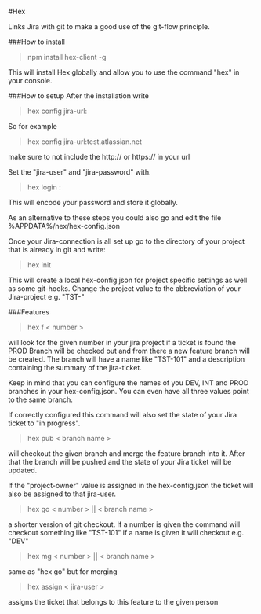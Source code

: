 #Hex

Links Jira with git to make a good use of the git-flow principle.

###How to install
> npm install hex-client -g

This will install Hex globally and allow you to use the command "hex" in your console.

###How to setup
After the installation write
> hex config jira-url:<jira-url>

So for example
> hex config jira-url:test.atlassian.net

make sure to not include the http:// or https:// in your url

Set the "jira-user" and "jira-password" with.
> hex login <jira-user>:<jira-password>

This will encode your password and store it globally.

As an alternative to these steps you could also go and edit the file %APPDATA%/hex/hex-config.json

Once your Jira-connection is all set up go to the directory of your project that is already in git and write:
> hex init

This will create a local hex-config.json for project specific settings as well as some git-hooks.
Change the project value to the abbreviation of your Jira-project e.g. "TST-"

###Features
> hex f < number >

will look for the given number in your jira project if a ticket is found the PROD Branch will be checked out and from there a new feature branch will be created. The branch will have a name like "TST-101" and a description containing the summary of the jira-ticket.

Keep in mind that you can configure the names of you DEV, INT and PROD branches in your hex-config.json. You can even have all three values point to the same branch.

If correctly configured this command will also set the state of your Jira ticket to "in progress".

> hex pub < branch name >

will checkout the given branch and merge the feature branch into it. After that the branch will be pushed and the state of your Jira ticket will be updated.

If the "project-owner" value is assigned in the hex-config.json the ticket will also be assigned to that jira-user.

> hex go < number > || < branch name >

a shorter version of git checkout. If a number is given the command will checkout something like "TST-101" if a name is given it will checkout e.g. "DEV"

> hex mg < number > || < branch name >

same as "hex go" but for merging

> hex assign < jira-user >

assigns the ticket that belongs to this feature to the given person